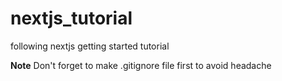 # nextjs_tutorial
following nextjs getting started tutorial

**Note** 
Don't forget to make .gitignore file first to avoid headache
